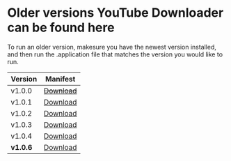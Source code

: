 # Older versions YouTube Downloader can be found here
To run an older version, makesure you have the newest version installed, and then run the .application file that matches the version you would like to run.

| Version | Manifest |
|---------|----------|
| v1.0.0 | [~~Download~~](https://raw.githubusercontent.com/erwijet/YouTube-Downloader-Source/master/YouTube%20Downloader/publish/Application%20Files/YouTube%20Downloader_1_0_0_0/YouTube%20Downloader.application)|
| v1.0.1 | [Download](https://raw.githubusercontent.com/erwijet/YouTube-Downloader-Source/master/YouTube%20Downloader/publish/Application%20Files/YouTube%20Downloader_1_0_1_0/YouTube%20Downloader.application)|
| v1.0.2 | [Download](https://raw.githubusercontent.com/erwijet/YouTube-Downloader-Source/master/YouTube%20Downloader/publish/Application%20Files/YouTube%20Downloader_1_0_2_0/YouTube%20Downloader.application)|
| v1.0.3 | [Download](https://raw.githubusercontent.com/erwijet/YouTube-Downloader-Source/master/YouTube%20Downloader/publish/Application%20Files/YouTube%20Downloader_1_0_3_0/YouTube%20Downloader.application)|
| v1.0.4 | [Download](https://raw.githubusercontent.com/erwijet/YouTube-Downloader-Source/master/YouTube%20Downloader/publish/Application%20Files/YouTube%20Downloader_1_0_4_0/YouTube%20Downloader.application)|
| **v1.0.6** | [Download](https://raw.githubusercontent.com/erwijet/YouTube-Downloader-Source/master/YouTube%20Downloader/publish/Application%20Files/YouTube%20Downloader_1_0_6_0/YouTube%20Downloader.application)|
